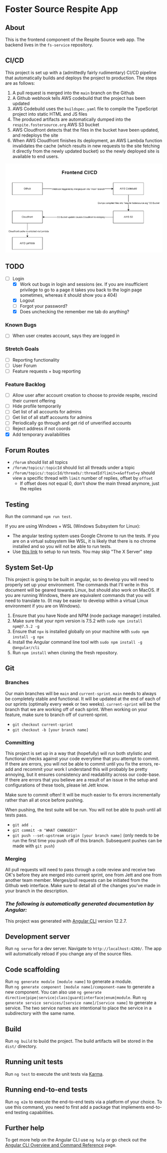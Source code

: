 # Foster Source Respite App

## About

This is the frontend component of the Respite Source web app. The backend lives in the `fs-service` repository.

## CI/CD

This project is set up with a (admittedly fairly rudimentary) CI/CD pipeline that automatically builds and deploys the project to production. The steps are as follows:

1. A pull request is merged into the `main` branch on the Github
2. A Github webhook tells AWS codebuild that the project has been updated
3. AWS Codebuild uses the `buildspec.yaml` file to compile the TypeScript project into static HTML and JS files
4. The produced artifacts are automatically dumped into the `respite.fostersource.org` AWS S3 bucket
5. AWS Cloudfront detects that the files in the bucket have been updated, and redeploys the site
6. When AWS Cloudfront finishes its deployment, an AWS Lambda function invalidates the cache (which results in new requests to the site fetching it directly from the newly updated bucket) so the newly deployed site is available to end users.

![Frontend CI/CD Diagram](readme-resources/frontend-cicd.png?raw=true)

## TODO

- [ ] Login
  - [x] Work out bugs in login and sessions (ex. If you are insufficient privilege to go to a page it takes you back to the login page sometimes, whereas it should show you a 404)
  - [x] Logout
  - [ ] Forgot your password?
  - [x] Does unchecking the remember me tab do anything?

### Known Bugs

- [ ] When user creates account, says they are logged in

### Stretch Goals

- [ ] Reporting functionality
- [ ] User Forum
- [ ] Feature requests + bug reporting

### Feature Backlog

- [ ] Allow user after account creation to choose to provide respite, rescind their current offering
- [ ] Hide profile temporarily
- [ ] Get list of all accounts for admins
- [ ] Get list of all staff accounts for admins
- [ ] Periodically go through and get rid of unverified accounts
- [ ] Reject address if not coords
- [x] Add temporary availabilities

## Forum Routes

- `/forum` should list all topics
- `/forum/topics/:topicId` should list all threads under a topic
- `/forum/topics/:topicId/threads/:threadId?limit=x&offset=y` should view a specific thread with `limit` number of replies, offset by `offset`
  - If offset does not equal 0, don't show the main thread anymore, just the replies

## Testing

Run the command `npm run test`.

If you are using Windows + WSL (Windows Subsystem for Linux):

- The angular testing system uses Google Chrome to run the tests. If you are on a virtual subsystem like WSL, it is likely that there is no chrome installed and so you will not be able to run tests.
- Use [this link](https://www.gregbrisebois.com/posts/chromedriver-in-wsl2/) to setup to run tests. You may skip "The X Server" step

## System Set-Up

This project is going to be built in angular, so to develop you will need to properly set up your environment.
The commands that I'll write in this document will be geared towards Linux, but should also work on MacOS.
If you are running Windows, there are equivalent commands that you will need to translate to. (It may be easier to
develop within a virtual Linux environment if you are on Windows).

1. Ensure that you have Node and NPM (node package manager) installed.
2. Make sure that your npm version is 7.5.2 with `sudo npm install npm@7.5.2 -g`
3. Ensure that `npx` is installed globally on your machine with `sudo npm install -g npx`
4. Install the Angular command line tool with `sudo npm install -g @angular/cli`
5. Run `npm install` when cloning the fresh repository.

## Git

### Branches

Our main branches will be `main` and `current-sprint`. `main` needs to always be completely stable and functional. It will be updated at the end of each of our sprints (optimally every
week or two weeks). `current-sprint` will be the branch that we are working off of each sprint. When working on your feature, make sure to branch off of
current-sprint.

- `git checkout current-sprint`
- `git checkout -b [your branch name]`

### Committing

This project is set up in a way that (hopefully) will run both stylistic and functional checks against your code everytime that you
attempt to commit. If there are errors, you will not be able to commit until you fix the errors, re-add and recommit your work
I understand this will probably be pretty annoying, but it ensures consistency and readability across our code-base. If there are
errors that you believe are a result of an issue in the setup and configurations of these tools, please let Jett know.

Make sure to commit often! It will be much easier to fix errors incrementally rather than all at once before pushing.

When pushing, the test suite will be run. You will not be able to push until all tests pass.

- `git add .`
- `git commit -m "WHAT CHANGED?"`
- `git push --set-upstream origin [your branch name]` (only needs to be run the first time you push off of this branch. Subsequent pushes can be made with `git push`)

### Merging

All pull requests will need to pass through a code review and receive two OK's before they are merged into current sprint, one from Jett and one from another team member.
Merges/pull requests can be initiated from the Github web interface. Make sure to detail all of the changes you've made in your branch in the description.

### _The following is automatically generated documentation by Angular:_

This project was generated with [Angular CLI](https://github.com/angular/angular-cli) version 12.2.7.

## Development server

Run `ng serve` for a dev server. Navigate to `http://localhost:4200/`. The app will automatically reload if you change any of the source files.

## Code scaffolding

Run `ng generate module [module name]` to generate a module.  
Run `ng generate component [module name]/component-name` to generate a new component. You can also use `ng generate directive|pipe|service|class|guard|interface|enum|module`.
Run `ng generate service services/[service name]/[service name]` to generate a service. The two service names are intentional to place the service in a subdirectory with the same name.

## Build

Run `ng build` to build the project. The build artifacts will be stored in the `dist/` directory.

## Running unit tests

Run `ng test` to execute the unit tests via [Karma](https://karma-runner.github.io).

## Running end-to-end tests

Run `ng e2e` to execute the end-to-end tests via a platform of your choice. To use this command, you need to first add a package that implements end-to-end testing capabilities.

## Further help

To get more help on the Angular CLI use `ng help` or go check out the [Angular CLI Overview and Command Reference](https://angular.io/cli) page.
